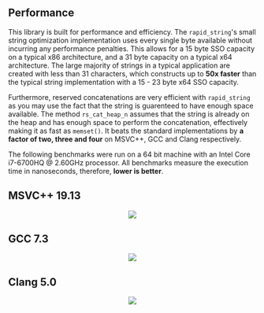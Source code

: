 ## Performance
This library is built for performance and efficiency. The `rapid_string`'s small string optimization implementation uses every single byte available without incurring any performance penalties. This allows for a 15 byte SSO capacity on a typical x86 architecture, and a 31 byte capacity on a typical x64 architecture. The large majority of strings in a typical application are created with less than 31 characters, which constructs up to **50x faster** than the typical string implementation with a 15 - 23 byte x64 SSO capacity. 

Furthermore, reserved concatenations are very efficient with `rapid_string` as you may use the fact that the string is guarenteed to have enough space available. The method `rs_cat_heap_n` assumes that the string is already on the heap and has enough space to perform the concatenation, effectively making it as fast as `memset()`. It beats the standard implementations by **a factor of two, three and four** on MSVC++, GCC and Clang respectively.

The following benchmarks were run on a 64 bit machine with an Intel Core i7-6700HQ @ 2.60GHz processor. All benchmarks measure the execution time in nanoseconds, therefore, **lower is better**.

## MSVC++ 19.13
<div align="center"><img src="https://i.imgur.com/Cem9wvJ.png"/></div>

## GCC 7.3
<div align="center"><img src="https://i.imgur.com/Wt7AsF3.png"/></div>

## Clang 5.0
<div align="center"><img src="https://i.imgur.com/GmU8Hxq.png"/></div>
